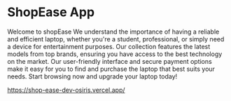 # ShopEase App

Welcome to shopEase We understand the importance of having a reliable and efficient laptop, whether you're a student, professional, or simply need a device for entertainment purposes. Our collection features the latest models from top brands, ensuring you have access to the best technology on the market. Our user-friendly interface and secure payment options make it easy for you to find and purchase the laptop that best suits your needs. Start browsing now and upgrade your laptop today!

https://shop-ease-dev-osiris.vercel.app/